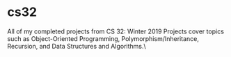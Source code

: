 # cs32
All of my completed projects from CS 32:  Winter 2019
Projects cover topics such as Object-Oriented Programming, Polymorphism/Inheritance, Recursion, and Data Structures and Algorithms.\
